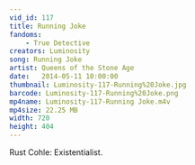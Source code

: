 ```yaml
---
vid_id: 117
title: Running Joke
fandoms:
    - True Detective
creators: Luminosity
song: Running Joke
artist: Queens of the Stone Age
date:   2014-05-11 10:00:00
thumbnail: Luminosity-117-Running%20Joke.jpg
barcode: Luminosity-117-Running%20Joke.png
mp4name: Luminosity-117-Running Joke.m4v
mp4size: 22.25 MB
width: 720
height: 404
---
```


Rust Cohle: Existentialist.
